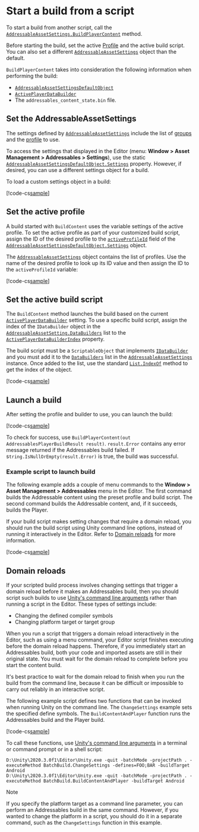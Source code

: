 # Start a build from a script

To start a build from another script, call the [`AddressableAssetSettings.BuildPlayerContent`](xref:UnityEditor.AddressableAssets.Settings.AddressableAssetSettings.BuildPlayerContent*) method.

Before starting the build, set the active [Profile](AddressableAssetsProfiles.md) and the active build script. You can also set a different [`AddressableAssetSettings`](xref:UnityEditor.AddressableAssets.Settings.AddressableAssetSettings) object than the default.

`BuildPlayerContent` takes into consideration the following information when performing the build: 

* [`AddressableAssetSettingsDefaultObject`](xref:UnityEditor.AddressableAssets.AddressableAssetSettingsDefaultObject)
* [`ActivePlayerDataBuilder`](xref:UnityEditor.AddressableAssets.Settings.AddressableAssetSettings.ActivePlayerDataBuilder)
* The `addressables_content_state.bin` file.

## Set the AddressableAssetSettings

The settings defined by [`AddressableAssetSettings`](xref:UnityEditor.AddressableAssets.Settings.AddressableAssetSettings) include the list of [groups](Groups.md) and the [profile](profiles-introduction.md) to use.

To access the settings that displayed in the Editor (menu: __Window > Asset Management > Addressables > Settings__), use the static [`AddressableAssetSettingsDefaultObject.Settings`](xref:UnityEditor.AddressableAssets.AddressableAssetSettingsDefaultObject.Settings) property. However, if desired, you can use a different settings object for a build.

To load a custom settings object in a build:

[!code-cs[sample](../Tests/Editor/DocExampleCode/BuildLauncher.cs#getSettingsObject)]

## Set the active profile

A build started with `BuildContent` uses the variable settings of the active profile. To set the active profile as part of your customized build script, assign the ID of the desired profile to the [`activeProfileId`](xref:UnityEditor.AddressableAssets.Settings.AddressableAssetSettings.activeProfileId) field of the [`AddressableAssetSettingsDefaultObject.Settings`](xref:UnityEditor.AddressableAssets.AddressableAssetSettingsDefaultObject.Settings) object.

The [`AddressableAssetSettings`](xref:UnityEditor.AddressableAssets.Settings.AddressableAssetSettings) object contains the list of profiles. Use the name of the desired profile to look up its ID value and then assign the ID to the `activeProfileId` variable:

[!code-cs[sample](../Tests/Editor/DocExampleCode/BuildLauncher.cs#setProfile)]

## Set the active build script

The `BuildContent` method launches the build based on the current [`ActivePlayerDataBuilder`](xref:UnityEditor.AddressableAssets.Settings.AddressableAssetSettings.ActivePlayerDataBuilder) setting. To use a specific build script, assign the index of the `IDataBuilder` object in the [`AddressableAssetSetting.DataBuilders`](xref:UnityEditor.AddressableAssets.Settings.AddressableAssetSettings.DataBuilders) list to the [`ActivePlayerDataBuilderIndex`](xref:UnityEditor.AddressableAssets.Settings.AddressableAssetSettings.ActivePlayerDataBuilderIndex) property.

The build script must be a `ScriptableObject` that implements [`IDataBuilder`]((xref:UnityEditor.AddressableAssets.Build.IDataBuilder)) and you must add it to the [`DataBuilders`](xref:UnityEditor.AddressableAssets.Settings.AddressableAssetSettings.DataBuilders) list in the [`AddressableAssetSettings`](xref:UnityEditor.AddressableAssets.Settings.AddressableAssetSettings) instance. Once added to the list, use the standard [`List.IndexOf`](xref:System.Collections.Generic.List`1.IndexOf*) method to get the index of the object.

[!code-cs[sample](../Tests/Editor/DocExampleCode/BuildLauncher.cs#setBuilder)]

## Launch a build

After setting the profile and builder to use, you can launch the build:

[!code-cs[sample](../Tests/Editor/DocExampleCode/BuildLauncher.cs#buildAddressableContent)]

To check for success, use `BuildPlayerContent(out AddressablesPlayerBuildResult result)`. `result.Error` contains any error message returned if the Addressables build failed. If s`tring.IsNullOrEmpty(result.Error)` is true, the build was successful.

### Example script to launch build

The following example adds a couple of menu commands to the **Window > Asset Management > Addressables** menu in the Editor. The first command builds the Addressable content using the preset profile and build script. The second command builds the Addressable content, and, if it succeeds, builds the Player.

If your build script makes setting changes that require a domain reload, you should run the build script using Unity command line options, instead of running it interactively in the Editor. Refer to [Domain reloads](#domain-reloads) for more information.

[!code-cs[sample](../Tests/Editor/DocExampleCode/BuildLauncher.cs#doc_BuildLauncher)]

## Domain reloads

If your scripted build process involves changing settings that trigger a domain reload before it makes an Addressables build, then you should script such builds to use [Unity's command line arguments](xref:CommandLineArguments) rather than running a script in the Editor. These types of settings include:

* Changing the defined compiler symbols
* Changing platform target or target group

When you run a script that triggers a domain reload interactively in the Editor, such as using a menu command, your Editor script finishes executing before the domain reload happens. Therefore, if you immediately start an Addressables build, both your code and imported assets are still in their original state. You must wait for the domain reload to complete before you start the content build.

It's best practice to wait for the domain reload to finish when you run the build from the command line, because it can be difficult or impossible to carry out reliably in an interactive script.

The following example script defines two functions that can be invoked when running Unity on the command line. The `ChangeSettings` example sets the specified define symbols. The `BuildContentAndPlayer` function runs the Addressables build and the Player build.

[!code-cs[sample](../Tests/Editor/DocExampleCode/BatchBuild.cs#doc_BatchBuild)]

To call these functions, use [Unity's command line arguments](xref:CommandLineArguments) in a terminal or command prompt or in a shell script:

```
D:\Unity\2020.3.0f1\Editor\Unity.exe -quit -batchMode -projectPath . -executeMethod BatchBuild.ChangeSettings -defines=FOO;BAR -buildTarget Android
D:\Unity\2020.3.0f1\Editor\Unity.exe -quit -batchMode -projectPath . -executeMethod BatchBuild.BuildContentAndPlayer -buildTarget Android
```

> [!NOTE]
> If you specify the platform target as a command line parameter, you can perform an Addressables build in the same command. However, if you wanted to change the platform in a script, you should do it in a separate command, such as the `ChangeSettings` function in this example.
